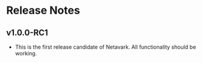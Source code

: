 # Release Notes

## v1.0.0-RC1
* This is the first release candidate of Netavark. All functionality should be working.